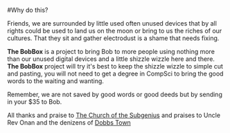 #Why do this?

Friends, we are surrounded by little used often unused devices that by all rights could be used to 
land us on the moon or bring to us the riches of our cultures. That they sit and gather electrodust
is a shame that needs fixing.

**The BobBox** is a project to bring Bob to more people using nothing more than our unused  digital
devices and a little shizzle wizzle here and there.  **The BobBox** project will try it's best to keep the 
shizzle wizzle to simple cut and pasting, you will not need to get a degree in CompSci to bring the 
good words to the waiting and wanting.

Remember, we are not saved by good words or good deeds but by sending in your $35 to Bob. 

All thanks and praise to [The Church of the Subgenius](http://subgenius.com/)
and praises to Uncle Rev Onan and the denizens of [Dobbs Town](https://dobbs.town/)



